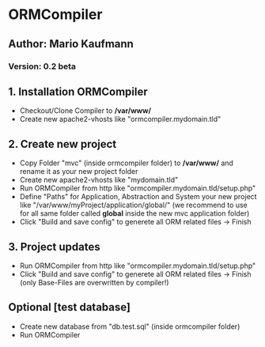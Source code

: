 # ORMCompiler
## Author: Mario Kaufmann
### Version: 0.2 beta

## 1. Installation ORMCompiler
 - Checkout/Clone Compiler to **/var/www/**
 - Create new apache2-vhosts like "ormcompiler.mydomain.tld"
 
## 2. Create new project
 - Copy Folder "mvc" (inside ormcompiler folder) to **/var/www/** and rename it as your new project folder
 - Create new apache2-vhosts like "mydomain.tld"
 - Run ORMCompiler from http like "ormcompiler.mydomain.tld/setup.php"
 - Define "Paths" for Application, Abstraction and System your new project like "/var/www/myProject/application/global/" (we recommend to use for all same folder called **global** inside the new mvc application folder)
 - Click "Build and save config" to generete all ORM related files -> Finish
 
## 3. Project updates
 - Run ORMCompiler from http like "ormcompiler.mydomain.tld/setup.php"
 - Click "Build and save config" to generete all ORM related files -> Finish (only Base-Files are overwritten by compiler!)
 
## Optional [test database]
 - Create new database from "db.test.sql" (inside ormcompiler folder)
 - Run ORMCompiler